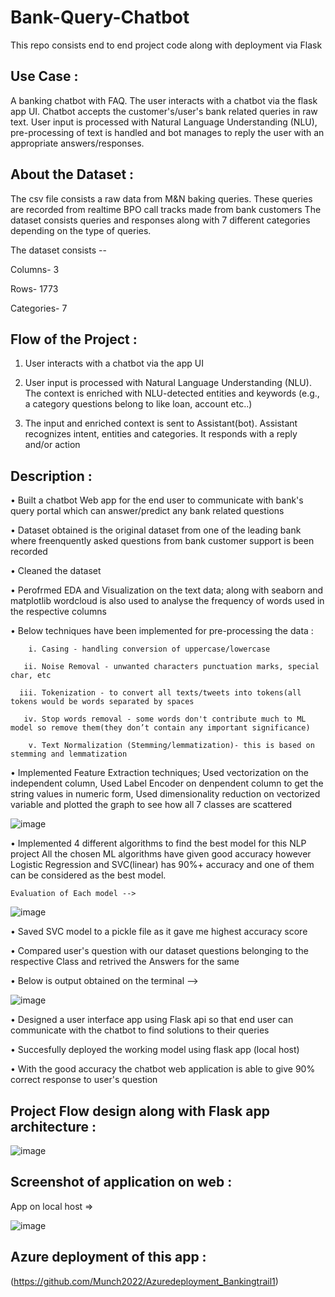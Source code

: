 # Bank-Query-Chatbot
This repo consists end to end project code along with deployment via Flask


## Use Case : 
A banking chatbot with FAQ. The user interacts with a chatbot via the flask app UI.
Chatbot accepts the customer's/user's bank related queries in raw text. User input is processed with Natural Language Understanding (NLU),  pre-processing of text is handled and bot manages to reply the user with an appropriate answers/responses. 

## About the Dataset : 
The csv file consists a raw data from M&N baking queries. These queries are recorded from realtime BPO call tracks made from bank customers
The dataset consists queries and responses along with 7 different categories depending on the type of queries.

The dataset consists --

Columns- 3

Rows-	1773

Categories-	7

## Flow of the Project : 
1.	User interacts with a chatbot via the app UI

2.	User input is processed with Natural Language Understanding (NLU). The context is enriched with NLU-detected entities and keywords (e.g., a category questions belong to like loan, account etc..)

3.	The input and enriched context is sent to Assistant(bot). Assistant recognizes intent, entities and categories. It responds with a reply and/or action


## Description : 

•	Built a chatbot Web app for the end user to communicate with bank's query portal which can answer/predict any bank related questions 

•	Dataset obtained is the original dataset from one of the leading bank where freenquently asked questions from bank customer support is been recorded

•	Cleaned the dataset 

•	Perofrmed EDA and Visualization on the text data; along with seaborn and matplotlib wordcloud is also used to analyse the frequency of words used in the respective columns

• Below techniques have been implemented for pre-processing the data :

        i. Casing - handling conversion of uppercase/lowercase
  
       ii. Noise Removal - unwanted characters punctuation marks, special char, etc
  
      iii. Tokenization - to convert all texts/tweets into tokens(all tokens would be words separated by spaces
  
       iv. Stop words removal - some words don't contribute much to ML model so remove them(they don’t contain any important significance)
  
        v. Text Normalization (Stemming/lemmatization)- this is based on stemming and lemmatization


•	Implemented Feature Extraction techniques; Used vectorization on the independent column, Used Label Encoder on denpendent column to get the string values in numeric form, Used dimensionality reduction on vectorized variable and plotted the graph to see how all 7 classes are scattered 
  
  ![image](https://user-images.githubusercontent.com/111883941/202909538-c39abef3-f75f-4c0c-b790-ced9bf7812c8.png)

•	Implemented 4 different algorithms to find the best model for this NLP project
  All the chosen ML algorithms have given good accuracy however Logistic Regression and SVC(linear) has 90%+ accuracy and one of them can be considered as the best model. 
     
 	Evaluation of Each model -->  
  ![image](https://user-images.githubusercontent.com/111883941/202908910-fb697ba4-e0f9-4526-b03b-7c63c4e935e0.png)

•	Saved SVC model to a pickle file as it gave me highest accuracy score 

•	Compared user's question with our dataset questions belonging to the respective Class and retrived the Answers for the same 

•	Below is output obtained on the terminal --> 

 ![image](https://user-images.githubusercontent.com/111883941/202909630-5f6e988b-1a56-4e3a-9454-9a528efacc2a.png)
 
 
•	Designed a user interface app using Flask api so that end user can communicate with the chatbot to find solutions to their queries 

•	Succesfully deployed the working model using flask app (local host)

•	With the good accuracy the chatbot web application is able to give 90% correct response to user's question 

## Project Flow design along with Flask app architecture : 

![image](https://user-images.githubusercontent.com/111883941/202910336-2315fa1b-0f34-4a21-9587-68c626931f41.png)

## Screenshot of application on web :
App on local host => 

![image](https://user-images.githubusercontent.com/111883941/209337886-a9f11424-c439-4a01-aeb2-927793f9f6b8.png)

## Azure deployment of this app : 
(https://github.com/Munch2022/Azuredeployment_Bankingtrail1) 


